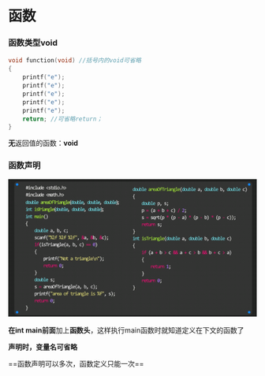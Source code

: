 # 函数

### 函数类型void

```c
void function(void) //括号内的void可省略
{
    printf("e");
    printf("e");
    printf("e");
    printf("e");
    printf("e");
    return; //可省略return；
}
```

**无**返回值的函数：**void**

### 函数声明

![image-20221208201848092](images/image-20221208201848092.png)

**在int main前面**加上**函数头**，这样执行main函数时就知道定义在下文的函数了

**声明时，变量名可省略**

==函数声明可以多次，函数定义只能一次==